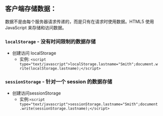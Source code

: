  客户端存储数据：
 ------
 数据不是由每个服务器请求传递的，而是只有在请求时使用数据。HTML5 使用 JavaScript 来存储和访问数据。
 
### `localStorage` - 没有时间限制的数据存储
* 创建访问 localStorage
  * 实例: `<script type="text/javascript">localStorage.lastname="Smith";document.write(localStorage.lastname);</script>`

### `sessionStorage` - 针对一个 session 的数据存储
* 创建访问sessionStorage
  * 实例:`<script type="text/javascript">sessionStorage.lastname="Smith";document.write(sessionStorage.lastname);</script>`
